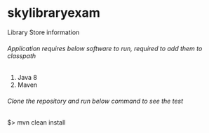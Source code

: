 # skylibraryexam
Library Store information


###### Application requires below software to run, required to add them to classpath 
1. Java 8 
2. Maven


###### Clone the repository and run below command to see the test

$> mvn clean install

 
